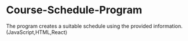 # Course-Schedule-Program
 The program creates a suitable schedule using the provided information. (JavaScript,HTML,React)
